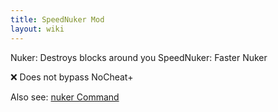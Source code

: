 ```yaml
---
title: SpeedNuker Mod
layout: wiki
---
```

Nuker: Destroys blocks around you
SpeedNuker: Faster Nuker

:x: Does not bypass NoCheat+

Also see: [nuker Command](https://www.wurst-client.tk/wiki/Commands/nuker/)
